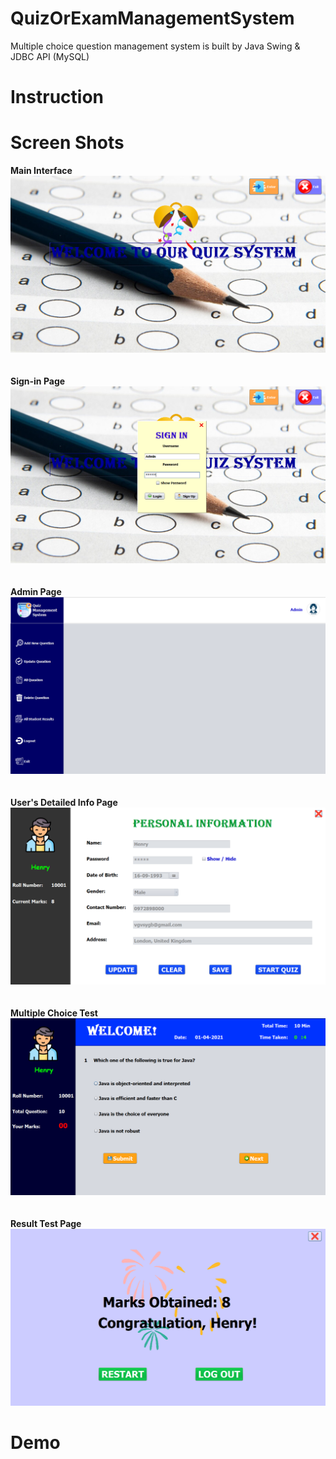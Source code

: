 # QuizOrExamManagementSystem
Multiple choice question management system is built by Java Swing &amp; JDBC API (MySQL)
# Instruction
# Screen Shots
**Main Interface**
![pic1](Untitled.png)
<br><br><br>
**Sign-in Page**
![pic2](Untitled1.png)
<br><br><br>
**Admin Page**
![pic3](Untitled2.png)
<br><br><br>
**User's Detailed Info Page**
![pic4](Untitled3.png)
<br><br><br>
**Multiple Choice Test**
![pic5](Untitled4.png)
<br><br><br>
**Result Test Page**
![pic6](Untitled5.png)
# Demo
